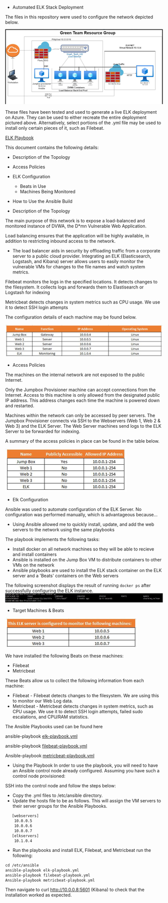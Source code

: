 ﻿* Automated ELK Stack Deployment


The files in this repository were used to configure the network depicted below.

<img src="https://github.com/pjglorioso/Cyber-Security-Project/blob/main/GreenTeamResourceELK%20Stack.JPG">

These files have been tested and used to generate a live ELK deployment on Azure. They can be used to either recreate the entire deployment pictured above. Alternatively, select portions of the .yml file may be used to install only certain pieces of it, such as Filebeat.


[ELK Playbook](https://github.com/pjglorioso/Cyber-Security-Project/blob/main/ELK%20PB.txt)


This document contains the following details:
* Description of the Topology
* Access Policies
* ELK Configuration
  * Beats in Use
  * Machines Being Monitored
* How to Use the Ansible Build




* Description of the Topology


The main purpose of this network is to expose a load-balanced and monitored instance of DVWA, the D*mn Vulnerable Web Application.


Load balancing ensures that the application will be highly available, in addition to restricting inbound access to the network.
- The load balancer aids in security by offloading traffic from a corporate server to a public cloud provider. 
Integrating an ELK (Elasticsearch, Logstash, and Kibana) server allows users to easily monitor the vulnerable VMs for changes to the file names and watch system metrics.


Filebeat monitors the logs in the specified locations. It detects changes to the filesystem. It collects logs and forwards them to Elastisearch or Logstash for indexing


Metricbeat detects changes in system metrics such as CPU usage. We use it to detect SSH login attempts


The configuration details of each machine may be found below.

<img src="https://github.com/pjglorioso/Cyber-Security-Project/blob/main/configurationDetailsofEachMachine.JPG">


* Access Policies


The machines on the internal network are not exposed to the public Internet. 


Only the Jumpbox Provisioner machine can accept connections from the Internet. Access to this machine is only allowed from the designated public IP address. This address changes each time the machine is powered down and restarted. 


Machines within the network can only be accessed by peer servers. The Jumpbox Provisioner connects via SSH to the Webservers (Web 1, Web 2 & Web 3) and the ELK Server. The Web Server machines send logs to the ELK Server to be forwarded for indexing.


A summary of the access policies in place can be found in the table below.
  
<img src="https://github.com/pjglorioso/Cyber-Security-Project/blob/main/AccessPolicyconfigImage.JPG">


*  Elk Configuration


Ansible was used to automate configuration of the ELK Server. No configuration was performed manually, which is advantageous because...
* Using Ansible allowed me to quickly install, update, and add the web servers to the network using the same playbooks


The playbook implements the following tasks:
* Install docker on all network machines so they will be able to recieve and install containers
* Ansible is installed on the Jump Box VM to distribute containers to other VMs on the network
* Ansible playbooks are used to install the ELK stack container on the ELK server and a 'Beats' containers on the Web servers


The following screenshot displays the result of running `docker ps` after successfully configuring the ELK instance.
<img src="https://github.com/pjglorioso/Cyber-Security-Project/blob/main/Screenshot%20of%20Docker%20ps.JPG">  

* Target Machines & Beats
<img src="https://github.com/pjglorioso/Cyber-Security-Project/blob/main/TargetMachinesForBeats.JPG">


We have installed the following Beats on these machines:


* Filebeat
* Metricbeat


These Beats allow us to collect the following information from each machine:


* Filebeat - Filebeat detects changes to the filesystem. We are using this to monitor our Web Log data.
* Metricbeat - Metricbeat detects changes in system metrics, such as CPU usage. We use it to detect SSH login attempts, failed sudo escalations, and CPU/RAM statistics.


The Ansible Playbooks used can be found here

ansible-playbook [elk-playbook.yml](https://github.com/pjglorioso/Cyber-Security-Project/blob/main/ELK%20PB.txt)

ansible-playbook [filebeat-playbook.yml](https://github.com/pjglorioso/Cyber-Security-Project/blob/main/Filebeat%20PB.txt)

Ansible-playbook [metricbeat-playbook.yml](https://github.com/pjglorioso/Cyber-Security-Project/blob/main/Metricbeat%20PB.txt)

* Using the Playbook
In order to use the playbook, you will need to have an Ansible control node already configured. Assuming you have such a control node provisioned: 


SSH into the control node and follow the steps below:
- Copy the .yml files to /etc/ansible directory.
- Update the hosts file to be as follows. This will assign the VM servers to their server groups for the Ansible Playbooks.


```
   [webservers]
    10.0.0.5
    10.0.0.6
    10.0.0.7
   [elkservers]
    10.1.0.4
```
	
- Run the playbooks and install ELK, Filebeat, and Metricbeat run the following:

```
cd /etc/ansible
ansible-playbook elk-playbook.yml
ansible-playbook filebeat-playbook.yml
Ansible-playbook metricbeat-playbook.yml
```

Then navigate to curl http://10.0.0.8:5601 (Kibana) to check that the installation worked as expected. 

